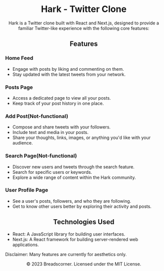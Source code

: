 <h1 align="center">Hark - Twitter Clone</h1>

<p align="center">
  Hark is a Twitter clone built with React and Next.js, designed to provide a familiar Twitter-like experience with the following core features:
</p>

<h2 align="center">Features</h2>

### Home Feed

- Engage with posts by liking and commenting on them.
- Stay updated with the latest tweets from your network.

### Posts Page

- Access a dedicated page to view all your posts.
- Keep track of your post history in one place.

### Add Post(Not-functional)

- Compose and share tweets with your followers.
- Include text and media in your posts.
- Share your thoughts, links, images, or anything you'd like with your audience.

### Search Page(Not-functional)

- Discover new users and tweets through the search feature.
- Search for specific users or keywords.
- Explore a wide range of content within the Hark community.

### User Profile Page

- See a user's posts, followers, and who they are following.
- Get to know other users better by exploring their activity and posts.

<h2 align="center">Technologies Used</h2>

- React: A JavaScript library for building user interfaces.
- Next.js: A React framework for building server-rendered web applications.

<p>Disclaimer: Many features are currently for aesthetics only.</p>

<p align="center">
  &copy; 2023 Breadscorner. Licensed under the MIT License.
</p>

